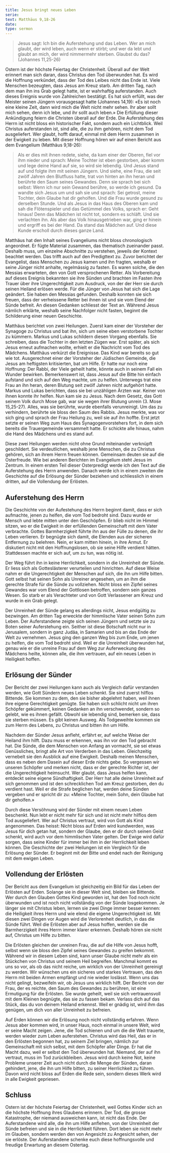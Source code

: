 ```yaml
---
title: Jesus bringt neues Leben
serie: 
text: Matthäus 9,18-26
date: 
type: sermon
---
```


> Jesus sagt: Ich bin die Auferstehung und das Leben. Wer an mich glaubt, der wird leben, auch wenn er stirbt; und wer da lebt und glaubt an mich, der wird nimmermehr sterben. Glaubst du das?
(Johannes 11,25-26)

Ostern ist der höchste Feiertag der Christenheit. Überall auf der Welt erinnert man sich daran, dass Christus den Tod überwunden hat. Es wird die Hoffnung verkündet, dass der Tod des Leibes nicht das Ende ist. Viele Menschen bezeugten, dass Jesus am Kreuz starb. Am dritten Tag, nach dem man ihn ins Grab gelegt hatte, ist er wahrhaftig auferstanden. Auch dieses Ereignis wurde von Zahlreichen bestätigt. Es hat sich erfüllt, was der Meister seinen Jüngern vorausgesagt hatte (Johannes 14,19): «Es ist noch eine kleine Zeit, dann wird mich die Welt nicht mehr sehen. Ihr aber sollt mich sehen, denn ich lebe, und ihr sollt auch leben.» Die Erfüllung dieser Ankündigung feiern die Christen überall auf der Erde. Die Auferstehung des Herrn ist nicht bloss ein historischer Fakt, sondern auch ein Lichtblick. Weil Christus auferstanden ist, sind alle, die zu ihm gehören, nicht dem Tod ausgeliefert. Wer glaubt, hofft darauf, einmal mit dem Herrn zusammen in der Ewigkeit zu leben. Mit dieser Hoffnung hören wir auf einen Bericht aus dem Evangelium (Matthäus 9,18-26):

> Als er dies mit ihnen redete, siehe, da kam einer der Oberen, fiel vor ihm nieder und sprach: Meine Tochter ist eben gestorben, aber komm und lege deine Hand auf sie, so wird sie lebendig. Und Jesus stand auf und folgte ihm mit seinen Jüngern. Und siehe, eine Frau, die seit zwölf Jahren den Blutfluss hatte, trat von hinten an ihn heran und berührte den Saum seines Gewandes. Denn sie sprach bei sich selbst: Wenn ich nur sein Gewand berühre, so werde ich gesund. Da wandte sich Jesus um und sah sie und sprach: Sei getrost, meine Tochter, dein Glaube hat dir geholfen. Und die Frau wurde gesund zu derselben Stunde. Und als Jesus in das Haus des Oberen kam und sah die Flötenspieler und das Getümmel des Volks, sprach er: Geht hinaus! Denn das Mädchen ist nicht tot, sondern es schläft. Und sie verlachten ihn. Als aber das Volk hinausgetrieben war, ging er hinein und ergriff es bei der Hand. Da stand das Mädchen auf. Und diese Kunde erscholl durch dieses ganze Land.

Matthäus hat den Inhalt seines Evangeliums nicht bloss chronologisch angeordnet. Er fügte Material zusammen, das thematisch zueinander passt. Deshalb muss, um einzelne Abschnitte zu verstehen, jeweils der Kontext beachtet werden. Das trifft auch auf den Predigttext zu. Zuvor berichtet der Evangelist, dass Menschen zu Jesus kamen und ihn fragten, weshalb er seine Jünger nicht anhalte, regelmässig zu fasten. Es waren solche, die den Messias erwarteten, den von Gott versprochenen Retter. Als Vorbereitung auf dieses Ereignis bekannten sie ihre Sünden und brachten im Fasten ihre Trauer über ihre Ungerechtigkeit zum Ausdruck, von der der Herr sie durch seinen Heiland erlösen werde. Für die Jünger von Jesus hat sich die Lage geändert. Sie haben den Messias gefunden. Deshalb konnten sie sich freuen, dass der verheissene Retter bei ihnen ist und sie vom Elend der Sünde befreit. An diesen Gedanken schliesst der Text an. Während Jesus nämlich erklärte, weshalb seine Nachfolger nicht fasten, beginnt die Schilderung einer neuen Geschichte.

Matthäus berichtet von zwei Heilungen. Zuerst kam einer der Vorsteher der Synagoge zu Christus und bat ihn, sich um seine eben verstorbene Tochter zu kümmern. Markus und Lukas schildern diesen Vorgang ebenfalls. Sie schreiben, dass die Tochter in den letzten Zügen war. Erst später, als sich Jesus erneut aufmachen wollte, erhielt er die Nachricht vom Tod des Mädchens. Matthäus verkürzt die Ereignisse. Das Kind war bereits so gut wie tot. Ausgerechnet einer der Vorsteher der Jüdischen Gemeinde, die Jesus am heftigsten kritisierten, bat um Hilfe. Er hatte nur noch eine Hoffnung: Der Rabbi, der Viele geheilt hatte, könnte auch in seinem Fall ein Wunder bewirken. Bemerkenswert ist, dass Jesus auf die Bitte hin einfach aufstand und sich auf den Weg machte, um zu helfen. Unterwegs trat eine Frau an ihn heran, deren Blutung seit zwölf Jahren nicht aufgehört hatte. Markus und Lukas berichten, dass sie bei unzähligen Ärzten war. Keiner von ihnen konnte ihr helfen. Nun kam sie zu Jesus. Nach dem Gesetz, das Gott seinem Volk durch Mose gab, war sie wegen ihrer Blutung unrein (3. Mose 15,25-27). Alles, was sie berührte, wurde ebenfalls verunreinigt. Um das zu verhindern, berührte sie bloss den Saum des Rabbis. Jesus merkte, was vor sich ging und sprach der Frau Heilung zu, weil sie auf ihn hoffte. Erst jetzt setzte er seinen Weg zum Haus des Synagogenvorstehers fort, in dem sich bereits die Trauergemeinde versammelt hatte. Er schickte alle hinaus, nahm die Hand des Mädchens und es stand auf.

Diese zwei Heilungen werden nicht ohne Grund miteinander verknüpft geschildert. Sie verdeutlichen, weshalb jene Menschen, die zu Christus gehören, sich an ihrem Herrn freuen können. Gemeinsam deuten sie auf die Osterfreude. Wie bei anderen Berichten im Evangelium steht Jesus im Zentrum. In einem ersten Teil dieser Osterpredigt werde ich den Text auf die Auferstehung des Herrn anwenden. Danach werde ich in einem zweiten die Geschichte auf die Erlösung der Sünder beziehen und schliesslich in einem dritten, auf die Vollendung der Erlösten.

## Auferstehung des Herrn

Die Geschichte von der Aufestehung des Herrn beginnt damit, dass er sich aufmachte, jenen zu helfen, die vom Tod bedroht sind. Dazu wurde er Mensch und lebte mitten unter den Geschöpfen. Er blieb nicht im Himmel sitzen, wo er die Ewigkeit in der erfüllenden Gemeinschaft mit dem Vater verbrachte. Gottes Barmherzigkeit führte ihn aus der Fülle zu denen, die ihr Leben verlieren. Er begnügte sich damit, die Elenden aus der sicheren Entfernung zu belehren. Nein, er kam mitten hinein, in ihre Armut. Er diskutiert nicht mit den Hoffnungslosen, ob sie seine Hilfe verdient hätten. Stattdessen machte er sich auf, um zu tun, was nötig ist.

Der Weg führt ihn in keine Herrlichkeit, sondern in die Unreinheit der Sünde. Er liess sich als Gotteslästerer verurteilen und hinrichten. Auf diese Weise nahm er die Ungerechtigkeit der Menschen auf sich, die ihn um Hilfe bitten. Gott selbst hat seinen Sohn als Unreiner angesehen, um an ihm die gerechte Strafe für die Sünde zu vollziehen. Nicht bloss ein Zipfel seines Gewandes war vom Elend der Gottlosen betroffen, sondern sein ganzes Wesen. So starb er als Verachteter und von Gott Verlassener am Kreuz und wurde in ein Grab gelegt.

Der Unreinheit der Sünde gelang es allerdings nicht, Jesus endgültig zu bezwingen. Am dritten Tag erweckte der himmlische Vater seinen Sohn zum Leben. Der Auferstandene zeigte sich seinen Jüngern und setzte sie zu Boten seiner Auferstehung ein. Seither ist diese Botschaft nicht nur in Jerusalem, sondern in ganz Judäa, in Samarien und bis an das Ende der Welt zu vernehmen. Jesus ging den ganzen Weg bis zum Ende, um jenen zu helfen, die vom Tod bedroht sind. Weil er die Unreinheit überwunden hat, genau wie er die unreine Frau auf dem Weg zur Auferweckung des Mädchens heilte, können alle, die ihm vertrauen, auf ein neues Leben in Heiligkeit hoffen.

## Erlösung der Sünder

Der Bericht der zwei Heilungen kann auch als Vergleich dafür verstanden werden, wie Gott Sündern neues Leben schenkt. Sie sind zuerst hilflos Bittende. Sie kommen zu dem, den sie bisher abgelehnt haben, weil ihnen ihre eigene Gerechtigkeit genügte. Sie haben sich schlicht nicht um ihren Schöpfer gekümmert, keinen Gedanken an ihn verschwendet, sondern so gelebt, wie es ihnen gefällt. Obwohl sie lebendig sind, bemerken sie, dass sie sterben müssen. Es gibt keinen Ausweg. Als Todgeweihte kommen sie zum Herrn des Lebens, zu Christus und bitten ihn um Hilfe.

Nachdem der Sünder Jesus anfleht, erfährt er, auf welche Weise der Heiland ihm hilft. Dazu muss er erkennen, was ihn vor den Tod gebracht hat. Die Sünde, die dem Menschen von Anfang an vormacht, sie sei etwas Genüssliches, bringt alle Art von Verderben in das Leben. Gleichzeitig vernebelt sie den Ausblick auf eine Ewigkeit. Deshalb meinen Menschen, dass es neben dem Dasein auf dieser Erde nichts gebe. So vergessen wir unseren Schöpfer und merken nicht, dass er der gerechte Richter ist, der die Ungerechtigkeit heimsucht. Wer glaubt, dass Jesus helfen kann, entdeckt seine eigene Sündhaftigkeit. Der Herr hat alle deine Unreinheit auf sich genommen und ist den schrecklichen Tod am Kreuz gestorben, den du verdient hast. Weil er die Strafe beglichen hat, werden deine Sünden vergeben und er spricht dir zu: «Meine Tochter, mein Sohn, dein Glaube hat dir geholfen.»

Durch diese Versöhnung wird der Sünder mit einem neuen Leben beschenkt. Nun lebt er nicht mehr für sich und ist nicht mehr hilflos dem Tod ausgeliefert. Wer auf Christus vertraut, wird von Gott als Kind angenommen. Das heisst: Nicht bloss auf Erden wird kundwerden, was Jesus für dich getan hat, sondern der Glaube, den er dir durch seinen Geist schenkt, wird auch vor dem himmlischen Vater gelten. Der Ewige wird dafür sorgen, dass seine Kinder für immer bei ihm in der Herrlichkeit leben können. Die Geschichte der zwei Heilungen ist ein Vergleich für die Erlösung der Sünder. Er beginnt mit der Bitte und endet nach der Reinigung mit dem ewigen Leben.

## Vollendung der Erlösten

Der Bericht aus dem Evangelium ist gleichzeitig ein Bild für das Leben der Erlösten auf Erden. Solange sie in dieser Welt sind, bleiben sie Bittende. Wer durch den Glauben Gottes Kind geworden ist, hat den Tod noch nicht überwunden und ist noch nicht vollständig von der Sünde losgekommen. Je länger sie mit Christus leben, lernen sie zwei Dinge immer besser kennen: die Heiligkeit ihres Herrn und wie elend die eigene Ungerechtigkeit ist. Mit diesen zwei Dingen vor Augen wird die Verlorenheit deutlich, in das die Sünde führt. Weil die Erlösten aber auf Jesus hoffen, werden sie die Barmherzigkeit ihres Herrn immer klarer erkennen. Deshalb hören sie nicht auf, Christus um Hilfe zu bitten.

Die Erlösten gleichen der unreinen Frau, die auf die Hilfe von Jesus hofft, selbst wenn sie bloss den Zipfel seines Gewandes zu greifen bekommt. Während wir in diesem Leben sind, kann unser Glaube nicht mehr als ein Stückchen von Christus und seinem Heil begreifen. Manchmal kommt es uns so vor, als ob das nicht reiche, um wirklich von der Unreinheit gereinigt zu werden. Wir wünschen uns ein sicheres und starkes Vertrauen, das den Herrn mit beiden Armen empfängt und nie wieder loslässt. Wenn uns das nicht gelingt, bezweifeln wir, ob Jesus uns wirklich hilft. Der Bericht von der Frau, der es reichte, den Saum des Gewandes zu berühren, ist eine Ermutigung für die Erlösten. Sie wurde geheilt, weil sie sich vertrauensvoll mit dem Kleinen begnügte, das sie zu fassen bekam. Verlass dich auf das Stück, das du von deinem Heiland erkennst. Weil er gnädig ist, wird ihm das genügen, um dich von aller Unreinheit zu befreien.

Auf Erden können wir die Erlösung noch nicht vollständig erfahren. Wenn Jesus aber kommen wird, in unser Haus, noch einmal in unsere Welt, wird er seine Macht zeigen. Jene, die Tod schienen und um die die Welt trauerte, werden wieder zum Leben auferstehen. Christus wird das Heil, das er in den Erlösten begonnen hat, zu seinem Ziel bringen, nämlich zur Gemeinschaft mit sich selbst, mit dem Schöpfer aller Dinge. Er hat die Macht dazu, weil er selbst den Tod überwunden hat. Niemand, der auf ihn vertraut, muss im Tod zurückbleiben. Jesus wird durch keine Not, keine Probleme unserer Zeit auch nicht durch die Menge der Sünden, daran gehindert, jene, die ihn um Hilfe bitten, zu seiner Herrlichkeit zu führen. Davon wird nicht bloss auf Erden die Rede sein, sondern dieses Werk wird in alle Ewigkeit gepriesen.

## Schluss

Ostern ist der höchste Feiertag der Christenheit, weil Gottes Kinder sich an die höchste Hoffnung ihres Glaubens erinnern. Der Tod, die grosse Katastrophe, der niemand ausweichen kann, ist nicht das Ende. Der Auferstandene wird alle, die ihn um Hilfe anflehen, von der Unreinheit der Sünde befreien und sie in die Herrlichkeit führen. Dort leben sie nicht mehr im Glauben, sondern werden den von Angesicht zu Angesicht sehen, der sie erlöste. Der Auferstandene schenke euch diese hoffnungsvolle und freudige Erwartung an diesem Ostertag.

